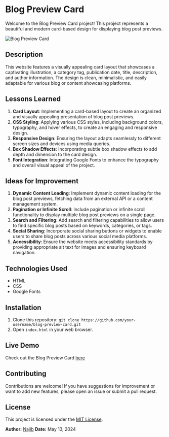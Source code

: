 # Blog Preview Card

Welcome to the Blog Preview Card project! This project represents a beautiful and modern card-based design for displaying blog post previews.

![Blog Preview Card](assets/images/desktop-design.jpg)

## Description

This website features a visually appealing card layout that showcases a captivating illustration, a category tag, publication date, title, description, and author information. The design is clean, minimalistic, and easily adaptable for various blog or content showcasing platforms.

## Lessons Learned

1. **Card Layout**: Implementing a card-based layout to create an organized and visually appealing presentation of blog post previews.
2. **CSS Styling**: Applying various CSS styles, including background colors, typography, and hover effects, to create an engaging and responsive design.
3. **Responsive Design**: Ensuring the layout adapts seamlessly to different screen sizes and devices using media queries.
4. **Box Shadow Effects**: Incorporating subtle box shadow effects to add depth and dimension to the card design.
5. **Font Integration**: Integrating Google Fonts to enhance the typography and overall visual appeal of the project.

## Ideas for Improvement

1. **Dynamic Content Loading**: Implement dynamic content loading for the blog post previews, fetching data from an external API or a content management system.
2. **Pagination or Infinite Scroll**: Include pagination or infinite scroll functionality to display multiple blog post previews on a single page.
3. **Search and Filtering**: Add search and filtering capabilities to allow users to find specific blog posts based on keywords, categories, or tags.
4. **Social Sharing**: Incorporate social sharing buttons or widgets to enable users to share blog posts across various social media platforms.
5. **Accessibility**: Ensure the website meets accessibility standards by providing appropriate alt text for images and ensuring keyboard navigation.

## Technologies Used

- HTML
- CSS
- Google Fonts

## Installation

1. Clone this repository: `git clone https://github.com/your-username/blog-preview-card.git`
2. Open `index.html` in your web browser.

## Live Demo

Check out the Blog Preview Card [here](https://blog-card-chi-eight.vercel.app/)

## Contributing

Contributions are welcome! If you have suggestions for improvement or want to add new features, please open an issue or submit a pull request.

## License

This project is licensed under the [MIT License](LICENSE).

**Author:** [Najib](https://github.com/najibdevs)
**Date:** May 13, 2024